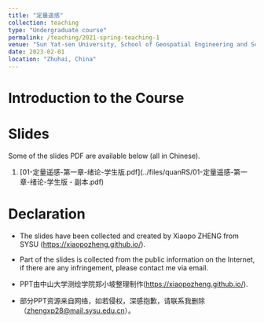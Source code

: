 ```yaml
---
title: "定量遥感"
collection: teaching
type: "Undergraduate course"
permalink: /teaching/2021-spring-teaching-1
venue: "Sun Yat-sen University, School of Geospatial Engineering and Science"
date: 2023-02-01
location: "Zhuhai, China"
---
```

# Introduction to the Course


# Slides
Some of the slides PDF are available below (all in Chinese).
1. [01-定量遥感-第一章-绪论-学生版.pdf](../files/quanRS/01-定量遥感-第一章-绪论-学生版 - 副本.pdf)

# Declaration
- The slides have been collected and created by Xiaopo ZHENG from SYSU (https://xiaopozheng.github.io/).
- Part of the slides is collected from the public information on the Internet, if there are any infringement, please contact me via email.

- PPT由中山大学测绘学院郑小坡整理制作(https://xiaopozheng.github.io/).
- 部分PPT资源来自网络，如若侵权，深感抱歉，请联系我删除（zhengxp28@mail.sysu.edu.cn）。
